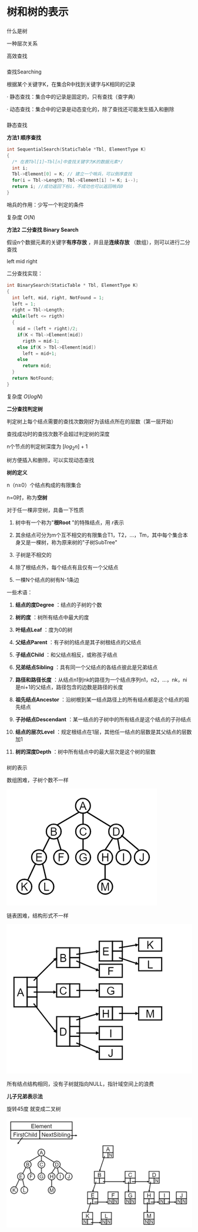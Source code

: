 # 树和树的表示

### 


### 
什么是树

一种层次关系

高效查找


### 
查找Searching

根据某个关键字K，在集合R中找到关键字与K相同的记录

· 静态查找：集合中的记录是固定的，只有查找（查字典）

· 动态查找：集合中的记录是动态变化的，除了查找还可能发生插入和删除

### 
静态查找

**方法1 顺序查找** 

```c
int SequentialSearch(StaticTable *Tbl, ElementType K)
{
  /* 在表Tbl[1]~Tbl[n]中查找关键字为K的数据元素*/
  int i;
  Tbl->Element[0] = K; // 建立一个哨兵，可以倒序查找
  for(i = Tbl->Length; Tbl->Element[i] != K; i--);
  return i; //成功返回下标i，不成功也可以返回哨兵0
}

```



哨兵的作用：少写一个判定的条件

复杂度 $O(N)$


**方法2 二分查找 Binary Search** 

假设n个数据元素的关键字**有序存放** ，并且是**连续存放** （数组），则可以进行二分查找

left mid right

二分查找实现：

```c
int BinarySearch(StaticTable * Tbl, ElementType K)
{
  int left, mid, right, NotFound = 1;
  left = 1;
  right = Tbl->Length;
  while(left <= rigth)
  {
    mid = (left + right)/2;
    if(K < Tbl->Element[mid])
      rigth = mid-1;
    else if(K > Tbl->Element[mid])
      left = mid+1;
    else
      return mid;
  }
  return NotFound;
} 
```


复杂度 $O(logN)$


**二分查找判定树** 

判定树上每个结点需要的查找次数刚好为该结点所在的层数（第一层开始）

查找成功时的查找次数不会超过判定树的深度

n个节点的判定树深度为 $[log_2 n] + 1$


树方便插入和删除，可以实现动态查找


**树的定义** 

n（n≥0）个结点构成的有限集合

n=0时，称为**空树** 

对于任一棵非空树，具备一下性质

1. 树中有一个称为"**根Root** "的特殊结点，用 $r$表示

2. 其余结点可分为m个互不相交的有限集合T1，T2，...，Tm，其中每个集合本身又是一棵树，称为原来树的"子树SubTree"

3. 子树是不相交的

4. 除了根结点外，每个结点有且仅有一个父结点

5. 一棵N个结点的树有N-1条边

一些术语：

1. **结点的度Degree** ：结点的子树的个数

2. **树的度** ：树所有结点中最大的度

3. **叶结点Leaf** ：度为0的树

4. **父结点Parent** ：有子树的结点是其子树根结点的父结点

5. **子结点Child** ：和父结点相反，或称孩子结点

6. **兄弟结点Sibling** ：具有同一个父结点的各结点彼此是兄弟结点

7. **路径和路径长度** ：从结点n1到nk的路径为一个结点序列n1，n2，...，nk，ni是ni+1的父结点，路径包含的边数是路径的长度

8. **祖先结点Ancestor** ：沿树根到某一结点路径上的所有结点都是这个结点的祖先结点

9. **子孙结点Descendant** ：某一结点的子树中的所有结点是这个结点的子孙结点

10. **结点的层次Level** ：规定根结点在1层，其他任一结点的层数是其父结点的层数加1

11. **树的深度Depth** ：树中所有结点中的最大层次是这个树的层数


### 
树的表示

数组困难，子树个数不一样

![](image/image.png)

链表困难，结构形式不一样

![](image/image_1.png)

所有结点结构相同，没有子树就指向NULL，指针域空间上的浪费


**儿子兄弟表示法** 

旋转45度 就变成二叉树

![](image/image_2.png)











